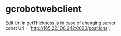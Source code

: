 # gcrobotwebclient


Edit Url in getThickness.js in case of changing server
</br>const Url = 'http://165.22.100.242:8000/positions';

